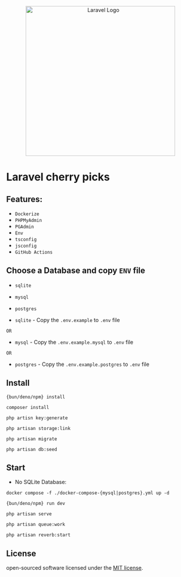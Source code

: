 <p align="center">
<img src="https://raw.githubusercontent.com/laravel/art/master/logo-lockup/5%20SVG/2%20CMYK/1%20Full%20Color/laravel-logolockup-cmyk-red.svg" width="400" alt="Laravel Logo">
</p>

# Laravel cherry picks

## Features:
- `Dockerize`
- `PHPMyAdmin`
- `PGAdmin`
- `Env`
- `tsconfig`
- `jsconfig`
- `GitHub Actions`

## Choose a Database and copy `ENV` file

- `sqlite`
- `mysql`
- `postgres`


- `sqlite` - Copy the `.env.example` to `.env` file

`OR`

- `mysql` - Copy the `.env.example.mysql` to `.env` file

`OR`

- `postgres` - Copy the `.env.example.postgres` to `.env` file


## Install

```
{bun/deno/npm} install
```

```
composer install
```

```
php artisn key:generate
```

```
php artisan storage:link
```

```
php artisan migrate
```

```
php artisan db:seed
```

## Start
+ No SQLite Database:
```
docker compose -f ./docker-compose-{mysql|postgres}.yml up -d
```

```
{bun/deno/npm} run dev
```

```
php artisan serve
```

```
php artisan queue:work
```

```
php artisan reverb:start
```

## License
open-sourced software licensed under the [MIT license](https://opensource.org/licenses/MIT).
